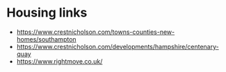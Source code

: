 # Housing links

- <https://www.crestnicholson.com/towns-counties-new-homes/southampton>
- <https://www.crestnicholson.com/developments/hampshire/centenary-quay>
- <https://www.rightmove.co.uk/>